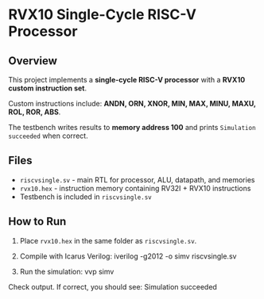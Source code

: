 # RVX10 Single-Cycle RISC-V Processor

## Overview
This project implements a **single-cycle RISC-V processor** with a **RVX10 custom instruction set**.  

Custom instructions include: **ANDN, ORN, XNOR, MIN, MAX, MINU, MAXU, ROL, ROR, ABS**.

The testbench writes results to **memory address 100** and prints `Simulation succeeded` when correct.

## Files
- `riscvsingle.sv` - main RTL for processor, ALU, datapath, and memories  
- `rvx10.hex` - instruction memory containing RV32I + RVX10 instructions  
- Testbench is included in `riscvsingle.sv`  

## How to Run
1. Place `rvx10.hex` in the same folder as `riscvsingle.sv`.  
2. Compile with Icarus Verilog:
iverilog -g2012 -o simv riscvsingle.sv


4. Run the simulation:
vvp simv


Check output. If correct, you should see:
Simulation succeeded
